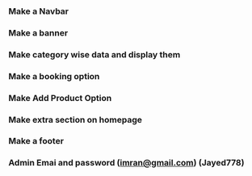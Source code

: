 ### Make a Navbar 

### Make a banner 

### Make category wise data and display them 

### Make a booking option 

###  Make Add Product Option 

### Make extra section on homepage

### Make a footer 

### Admin Emai and password (imran@gmail.com) (Jayed778) 


